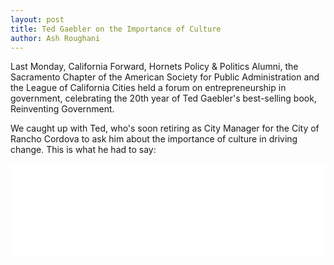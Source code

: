 ```yaml
---
layout: post
title: Ted Gaebler on the Importance of Culture
author: Ash Roughani
---
```


Last Monday, California Forward, Hornets Policy & Politics Alumni, the Sacramento Chapter of the American Society for Public Administration and the League of California Cities held a forum on entrepreneurship in government, celebrating the 20th year of Ted Gaebler's best-selling book, Reinventing Government.

We caught up with Ted, who's soon retiring as City Manager for the City of Rancho Cordova to ask him about the importance of culture in driving change. This is what he had to say:

<iframe src="//player.vimeo.com/video/82074614?title=0&amp;byline=0&amp;portrait=0" width="100%" height="auto" frameborder="0" webkitallowfullscreen mozallowfullscreen allowfullscreen></iframe>
